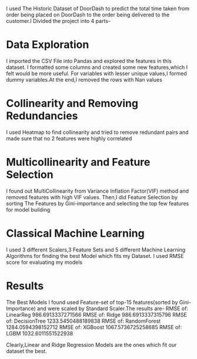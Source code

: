 I used The Historic Dataset of DoorDash to predict the total time taken from order being placed on DoorDash to the order being delivered to the customer.I Divided the project into 4 parts-
# Data Exploration
I imported the CSV File into Pandas and explored the features in this dataset. I formatted some columns and created some new features,which I felt would be more useful. For variables with lesser unique values,I formed dummy variables.At the end,I removed the rows with Nan values

# Collinearity and Removing Redundancies
I used Heatmap to find collinearity and tried to remove redundant pairs and made sure that no 2 features were highly correlated

# Multicollinearity and Feature Selection
I found out MultiCollinearity from Variance Inflation Factor(VIF) method and removed features with high VIF values. Then,I did Feature Selection by sorting The Features by Gini-importance and selecting the top few features for model building

# Classical Machine Learning
I used 3 different Scalers,3 Feature Sets and 5 different Machine Learning Algorithms for finding the best Model which fits my Dataset. I used RMSE score for evaluating my models

# Results
The Best Models I found used Feature-set of top-15 features(sorted by Gini-Importance) and were scaled by Standard Scaler.The results are-
RMSE of: LinearReg 986.6913337271566
RMSE of: Ridge 986.6913337315796
RMSE of: DecisionTree 1233.5450488189838
RMSE of: RandomForest 1284.0594398152712
RMSE of: XGBoost 1067.5736725258685
RMSE of: LGBM 1032.6011551522938

Clearly,Linear and Ridge Regression Models are the ones which fit our dataset the best.
